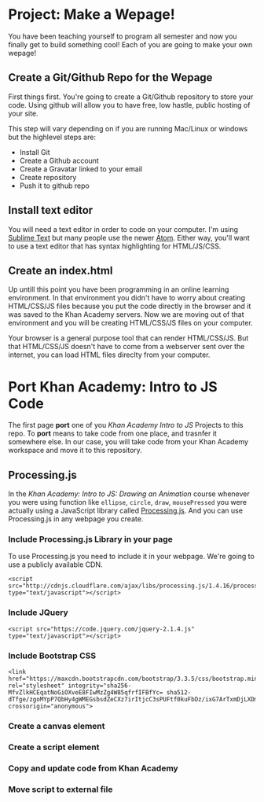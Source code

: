 # Project: Make a Wepage!

You have been teaching yourself to program all semester and now you finally get to build something cool! Each of you are going to make your own wepage! 

## Create a Git/Github Repo for the Wepage
First things first. You're going to create a Git/Github repository to store your code. Using github will allow you to have free, low hastle, public hosting of your site.

This step will vary depending on if you are running Mac/Linux or windows but the highlevel steps are:
* Install Git
* Create a Github account
* Create a Gravatar linked to your email
* Create repository 
* Push it to github repo

## Install text editor
You will need a text editor in order to code on your computer. I'm using [Sublime Text](http://www.sublimetext.com/) but many people use the newer [Atom](https://atom.io/). Either way, you'll want to use a text editor that has syntax highlighting for HTML/JS/CSS. 

## Create an index.html
Up untill this point you have been programming in an online learning environment. In that environment you didn't have to worry about creating HTML/CSS/JS files because you put the code directly in the browser and it was saved to the Khan Academy servers. Now we are moving out of that environment and you will be creating HTML/CSS/JS files on your computer.

Your browser is a general purpose tool that can render HTML/CSS/JS. But that HTML/CSS/JS doesn't have to come from a webserver sent over the internet, you can load HTML files direclty from your computer.

# Port Khan Academy: Intro to JS Code
The first page **port** one of you *Khan Academy Intro to JS* Projects to this repo. To **port** means to take code from one place, and trasnfer it somewhere else. In our case, you will take code from your Khan Academy workspace and move it to this repository.

## Processing.js
In the *Khan Academy: Intro to JS: Drawing an Animation* course whenever you were using function like ```ellipse```, ```circle```, ```draw```, ```mousePressed``` you were actually using a JavaScript library called [Processing.js](http://processingjs.org/). And you can use Processing.js in any webpage you create. 

### Include Processing.js Library in your page
To use Processing.js you need to include it in your webpage. We're going to use a publicly available CDN.

```
<script src="http://cdnjs.cloudflare.com/ajax/libs/processing.js/1.4.16/processing.js" type="text/javascript"></script>
```

### Include JQuery

```
<script src="https://code.jquery.com/jquery-2.1.4.js" type="text/javascript"></script>
```

### Include Bootstrap CSS
```
<link href="https://maxcdn.bootstrapcdn.com/bootstrap/3.3.5/css/bootstrap.min.css" rel="stylesheet" integrity="sha256-MfvZlkHCEqatNoGiOXveE8FIwMzZg4W85qfrfIFBfYc= sha512-dTfge/zgoMYpP7QbHy4gWMEGsbsdZeCXz7irItjcC3sPUFtf0kuFbDz/ixG7ArTxmDjLXDmezHubeNikyKGVyQ==" crossorigin="anonymous">
```

### Create a canvas element

### Create a script element

### Copy and update code from Khan Academy

### Move script to external file
